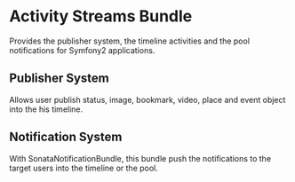 # Activity Streams Bundle
Provides the publisher system, the timeline activities and the pool notifications for Symfony2 applications.
## Publisher System
Allows user publish status, image, bookmark, video, place and event object into the his timeline.
## Notification System
With SonataNotificationBundle, this bundle push the notifications to the target users into the timeline or the pool.
